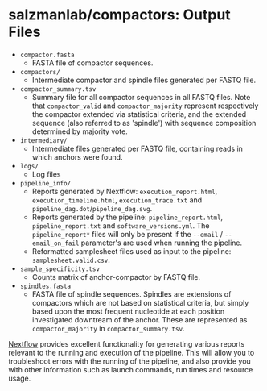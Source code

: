 # salzmanlab/compactors: Output Files

- `compactor.fasta`
  - FASTA file of compactor sequences.
- `compactors/`
  - Intermediate compactor and spindle files generated per FASTQ file.
- `compactor_summary.tsv`
  - Summary file for all compactor sequences in all FASTQ files. Note that `compactor_valid` and `compactor_majority` represent respectively the compactor extended via statistical criteria, and the extended sequence (also referred to as 'spindle') with sequence composition determined by majority vote. 
- `intermediary/`
  - Intermediate files generated per FASTQ file, containing reads in which anchors were found.
- `logs/`
  - Log files
- `pipeline_info/`
  - Reports generated by Nextflow: `execution_report.html`, `execution_timeline.html`, `execution_trace.txt` and `pipeline_dag.dot`/`pipeline_dag.svg`.
  - Reports generated by the pipeline: `pipeline_report.html`, `pipeline_report.txt` and `software_versions.yml`. The `pipeline_report*` files will only be present if the `--email` / `--email_on_fail` parameter's are used when running the pipeline.
  - Reformatted samplesheet files used as input to the pipeline: `samplesheet.valid.csv`.
- `sample_specificity.tsv`
  - Counts matrix of anchor-compactor by FASTQ file.
- `spindles.fasta`
  - FASTA file of spindle sequences. Spindles are extensions of compactors which are not based on statistical criteria, but simply based upon the most frequent nucleotide at each position investigated downtream of the anchor. These are represented as `compactor_majority` in `compactor_summary.tsv`.


[Nextflow](https://www.nextflow.io/docs/latest/tracing.html) provides excellent functionality for generating various reports relevant to the running and execution of the pipeline. This will allow you to troubleshoot errors with the running of the pipeline, and also provide you with other information such as launch commands, run times and resource usage.
